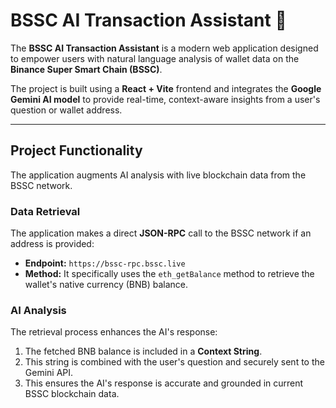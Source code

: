 # BSSC AI Transaction Assistant 🤖

The **BSSC AI Transaction Assistant** is a modern web application designed to empower users with natural language analysis of wallet data on the **Binance Super Smart Chain (BSSC)**.

The project is built using a **React + Vite** frontend and integrates the **Google Gemini AI model** to provide real-time, context-aware insights from a user's question or wallet address.

---

## Project Functionality

The application augments AI analysis with live blockchain data from the BSSC network.

### Data Retrieval

The application makes a direct **JSON-RPC** call to the BSSC network if an address is provided:
* **Endpoint:** `https://bssc-rpc.bssc.live`
* **Method:** It specifically uses the `eth_getBalance` method to retrieve the wallet's native currency (BNB) balance.

### AI Analysis

The retrieval process enhances the AI's response:
1.  The fetched BNB balance is included in a **Context String**.
2.  This string is combined with the user's question and securely sent to the Gemini API.
3.  This ensures the AI's response is accurate and grounded in current BSSC blockchain data.
